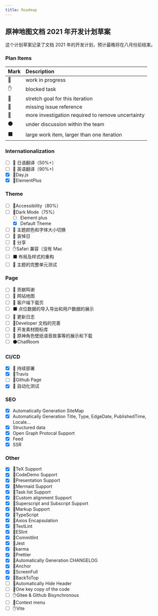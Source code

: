 ```yaml
---
title: Roadmap
---
```


## 原神地图文档 2021 年开发计划草案

这个计划草案记录了文档 2021 年的开发计划，预计最晚将在八月份前结束。

### Plan Items

| Mark | Description                                       |
| :--- | :------------------------------------------------ |
| 🏃   | work in progress                                  |
| ✋   | blocked task                                      |
| 💪   | stretch goal for this iteration                   |
| 🔴   | missing issue reference                           |
| 🔵   | more investigation required to remove uncertainty |
| ⚫   | under discussion within the team                  |
| ⬛   | large work item, larger than one iteration        |

### Internationalization

- [ ] 🏃 日语翻译（50%+）
- [ ] 🏃 英语翻译（90%+)
- [x] 🏃Day.js
- [x] 🏃ElementPlus

### Theme

- [ ] 🏃Accessibility（80%）
- [ ] 🏃Dark Mode（75%）
  - [ ] Element plus
  - [x] Default Theme
- [ ] 🏃 主题颜色和字体大小切换
- [ ] 🏃 哀悼日
- [ ] 🏃 分享
- [ ] ✋Safari 兼容（没有 Mac
- [ ] ⬛ 布局及样式的重构
- [ ] 🏃 主题的完整单元测试

### Page

- [ ] 🏃 贡献鸣谢
- [ ] 🏃 网站地图
- [ ] 🏃 客户端下载页
- [ ] ⬛ 点位数据的导入导出和用户数据的展示
- [ ] 🏃 更新日志
- [ ] 🏃Developer 文档的完善
- [ ] 🏃 开发素材图标库
- [ ] 🏃 原神角色壁纸语音故事等的展示和下载
- [ ] ⚫ChatRoom

### CI/CD

- [x] 🏃 持续部署
- [x] 🏃Travis
- [ ] 🔵Github Page
- [x] 🏃 自动化测试

### SEO

- [x] Automatically Generation SiteMap
- [x] Automatically Generation Title, Type, EdgeDate, PublishedTime, Locale...
- [x] Structured data
- [x] Open Graph Protocal Support
- [x] Feed
- [x] SSR

### Other

- [x] 🏃TeX Support
- [x] 🏃CodeDemo Support
- [x] 🏃Presentation Support
- [x] 🏃Mermaid Support
- [x] 🏃Task list Support
- [x] 🏃Custom alignment Support
- [x] 🏃Superscript and Subscript Support
- [x] 🏃Markup Support
- [x] 🏃TypeScript
- [x] 🏃Axios Encapsulation
- [x] 🏃TextLint
- [x] 🏃ESlint
- [x] 🏃Commitlint
- [x] 🏃Jest
- [x] 🏃karma
- [x] 🏃Prettier
- [x] 🏃Automatically Generation CHANGELOG
- [x] 🏃Anchor
- [x] 🏃ScreenFull
- [x] 🏃BackToTop
- [ ] 🏃Automatically Hide Header
- [ ] 🏃One key copy of the code
- [ ] ✋Gitee & Github Bisynchronous
- [ ] 🏃Context menu
- [ ] ✋Vite
